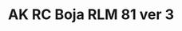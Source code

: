 ---
layout: product
title: "AK RC Boja RLM 81 ver 3"
price: "330" 
desc: "Acrylic Laquer 10mL"
img_path: "/assets/img/RC325.jpg"
brand: "AK "
available: true
special_offer: false
new: false
soon: false
cat: "020000"
subcat: "020200"
subsubcat: "020201"
sifra: "RC325"
popular: true
---